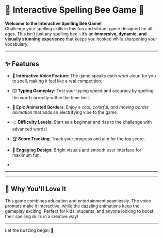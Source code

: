 # 🐝 Interactive Spelling Bee Game 🎉  

**Welcome to the Interactive Spelling Bee Game!**  
Challenge your spelling skills in this fun and vibrant game designed for all ages. This isn’t just any spelling bee – it’s an **immersive, dynamic, and visually stunning experience** that keeps you hooked while sharpening your vocabulary.  

---

## ✨ Features  

- 🎤 **Interactive Voice Feature**: The game speaks each word aloud for you to spell, making it feel like a real competition.  
- ⌨️ **Typing Gameplay**: Test your typing speed and accuracy by spelling the word correctly within the time limit.  
- 🌈 **Epic Animated Borders**: Enjoy a *cool, colorful, and moving border animation* that adds an electrifying vibe to the game.  
- 📈 **Difficulty Levels**: Start as a beginner and rise to the challenge with advanced words!  
- 🏆 **Score Tracking**: Track your progress and aim for the top score.  
- 🌟 **Engaging Design**: Bright visuals and smooth user interface for maximum fun.  

-
---


---

## 🌟 Why You'll Love It  

This game combines education and entertainment seamlessly. The voice prompts make it interactive, while the dazzling animations keep the gameplay exciting. Perfect for kids, students, and anyone looking to boost their spelling skills in a creative way!  

---

Let the buzzing begin! 🐝  

